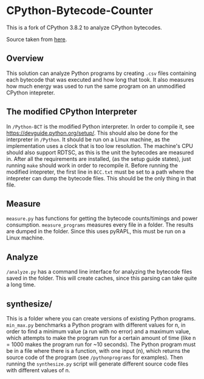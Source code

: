 # CPython-Bytecode-Counter
This is a fork of CPython 3.8.2 to analyze CPython bytecodes.

Source taken from [here](https://www.python.org/downloads/release/python-382/).


## Overview
This solution can analyze Python programs by creating ```.csv``` files containing each bytecode that was executed and how long that took.
It also measures how much energy was used to run the same program on an unmodified CPython intepreter.

## The modified CPython Interpreter
In ```/Python-BCT``` is the modified Python interpreter.
In order to compile it, see https://devguide.python.org/setup/.
This should also be done for the interpreter in ```/Python```.
It should be run on a Linux machine, as the implementation uses a clock that is too low resolution.
The machine's CPU should also support RDTSC, as this is the unit the bytecodes are measured in.
After all the requirements are installed, (as the setup guide states), just running ```make``` should work in order to recompile it.
Before running the modified intepreter, the first line in ```BCC.txt``` must be set to a path where the intepreter can dump the bytecode files.
This should be the only thing in that file.

## Measure
```measure.py``` has functions for getting the bytecode counts/timings and power consumption.
```measure_programs``` measures every file in a folder.
The results are dumped in the folder.
Since this uses pyRAPL, this must be run on a Linux machine.
## Analyze
```/analyze.py``` has a command line interface for analyzing the bytecode files saved in the folder.
This will create caches, since this parsing can take quite a long time.

## synthesize/
This is a folder where you can create versions of existing Python programs.
```min_max.py``` benchmarks a Python program with different values for n, in order to find a minimum value (a run with no error) and a maximum value, which attempts to make the program run for a certain amount of time (like n = 1000 makes the program run for ~10 seconds).
The Python program must be in a file where there is a function, with one input (n), which returns the source code of the program (see ```/pythonprograms``` for examples).
Then running the ```synthesize.py``` script will generate different source code files with different values of n.
